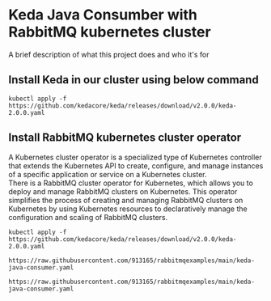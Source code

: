 
# Keda Java Consumber with RabbitMQ kubernetes cluster

A brief description of what this project does and who it's for

## Install Keda in our cluster using below command
```
kubectl apply -f https://github.com/kedacore/keda/releases/download/v2.0.0/keda-2.0.0.yaml
```
## Install RabbitMQ kubernetes cluster operator
A Kubernetes cluster operator is a specialized type of Kubernetes controller that extends the Kubernetes API to create, configure, and manage instances of a specific application or service on a Kubernetes cluster.<br>
There is a RabbitMQ cluster operator for Kubernetes, which allows you to deploy and manage RabbitMQ clusters on Kubernetes. This operator simplifies the process of creating and managing RabbitMQ clusters on Kubernetes by using Kubernetes resources to declaratively manage the configuration and scaling of RabbitMQ clusters.
```
kubectl apply -f https://github.com/kedacore/keda/releases/download/v2.0.0/keda-2.0.0.yaml
```
```
https://raw.githubusercontent.com/913165/rabbitmqexamples/main/keda-java-consumer.yaml
```
```
https://raw.githubusercontent.com/913165/rabbitmqexamples/main/keda-java-consumer.yaml
```
